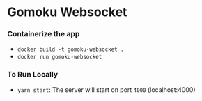 # Gomoku Websocket

### Containerize the app

- `docker build -t gomoku-websocket .`
- `docker run gomoku-websocket`

### To Run Locally

- `yarn start`: The server will start on port `4000` (localhost:4000)

